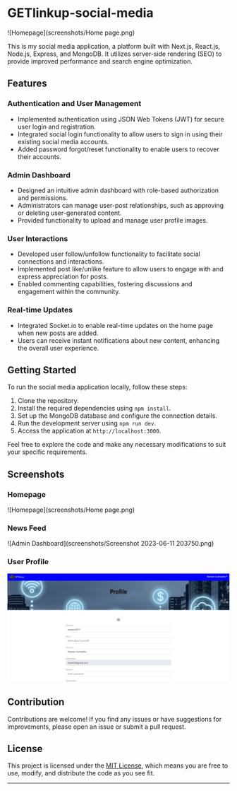 # GETlinkup-social-media

![Homepage](screenshots/Home page.png)

This is my social media application, a platform built with Next.js, React.js, Node.js, Express, and MongoDB. It utilizes server-side rendering (SEO) to provide improved performance and search engine optimization.

## Features

### Authentication and User Management

- Implemented authentication using JSON Web Tokens (JWT) for secure user login and registration.
- Integrated social login functionality to allow users to sign in using their existing social media accounts.
- Added password forgot/reset functionality to enable users to recover their accounts.

### Admin Dashboard

- Designed an intuitive admin dashboard with role-based authorization and permissions.
- Administrators can manage user-post relationships, such as approving or deleting user-generated content.
- Provided functionality to upload and manage user profile images.

### User Interactions

- Developed user follow/unfollow functionality to facilitate social connections and interactions.
- Implemented post like/unlike feature to allow users to engage with and express appreciation for posts.
- Enabled commenting capabilities, fostering discussions and engagement within the community.

### Real-time Updates

- Integrated Socket.io to enable real-time updates on the home page when new posts are added.
- Users can receive instant notifications about new content, enhancing the overall user experience.

## Getting Started

To run the social media application locally, follow these steps:

1. Clone the repository.
2. Install the required dependencies using `npm install`.
3. Set up the MongoDB database and configure the connection details.
4. Run the development server using `npm run dev`.
5. Access the application at `http://localhost:3000`.

Feel free to explore the code and make any necessary modifications to suit your specific requirements.

## Screenshots

### Homepage
![Homepage](screenshots/Home page.png)

### News Feed
![Admin Dashboard](screenshots/Screenshot 2023-06-11 203750.png)

### User Profile
![User Profile](screenshots/profile.png)

## Contribution

Contributions are welcome! If you find any issues or have suggestions for improvements, please open an issue or submit a pull request.

## License

This project is licensed under the [MIT License](LICENSE), which means you are free to use, modify, and distribute the code as you see fit.

---

